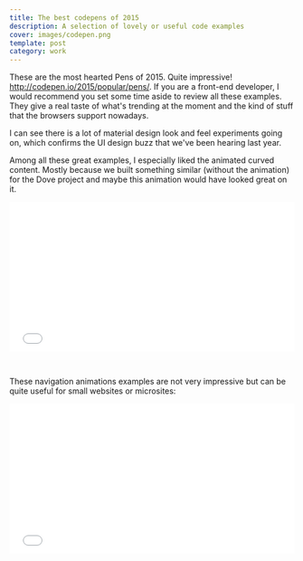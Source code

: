 ```yaml
---
title: The best codepens of 2015
description: A selection of lovely or useful code examples
cover: images/codepen.png
template: post
category: work
---
```


These are the most hearted Pens of 2015. Quite impressive! http://codepen.io/2015/popular/pens/. If you are a front-end developer, I would recommend you set some time aside to review all these examples. They give a real taste of what's trending at the moment and the kind of stuff that the browsers support nowadays.

I can see there is a lot of material design look and feel experiments going on, which confirms the UI design buzz that we've been hearing last year.

Among all these great examples, I especially liked the animated curved content. Mostly because we built something similar (without the animation) for the Dove project and maybe this animation would have looked great on it.

<iframe height='265' scrolling='no' title='Curved Cut' src='//codepen.io/Hornebom/embed/RNKMrL/?height=265&theme-id=0&default-tab=css,result' frameborder='no' allowtransparency='true' allowfullscreen='true' style='width: 100%; margin-bottom: 30px'>See the Pen <a href='https://codepen.io/Hornebom/pen/RNKMrL/'>Curved Cut</a> by Hornebom (<a href='https://codepen.io/Hornebom'>@Hornebom</a>) on <a href='https://codepen.io'>CodePen</a>.
</iframe>

These navigation animations examples are not very impressive but can be quite useful for small websites or microsites:

<iframe height='265' scrolling='no' title='Navigation Animation' src='//codepen.io/EvyatarDa/embed/waKXMd/?height=265&theme-id=0&default-tab=css,result' frameborder='no' allowtransparency='true' allowfullscreen='true' style='width: 100%; margin-bottom: 30px'>See the Pen <a href='https://codepen.io/EvyatarDa/pen/waKXMd/'>Navigation Animation</a> by StyleShit (<a href='https://codepen.io/EvyatarDa'>@EvyatarDa</a>) on <a href='https://codepen.io'>CodePen</a>.
</iframe>
